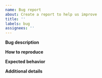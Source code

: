 ```yaml
---
name: Bug report
about: Create a report to help us improve
title: ''
labels: bug
assignees: ''
---
```


**Bug description**

<!--A clear and concise description of what the bug is.-->

**How to reproduce**

<!--Steps to reproduce the behavior:-->

**Expected behavior**

<!--A clear and concise description of what you expected to happen.-->

**Additional details**

<!--Please add context, links, reasons, screenshots, etc.-->
